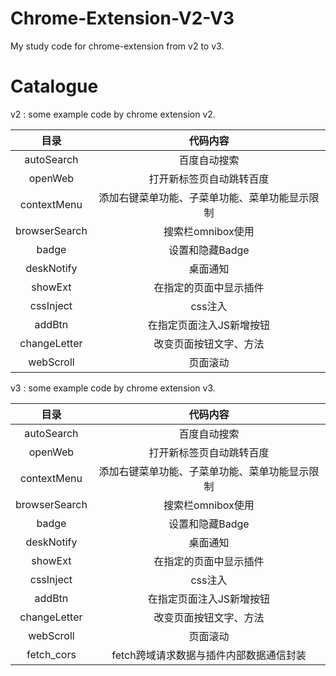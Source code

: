 # Chrome-Extension-V2-V3
My study code for chrome-extension from v2 to v3.

# Catalogue

v2 : some example code by chrome extension v2.

  | 目录  | 代码内容 |
  | :----:  | :----: |
  | autoSearch  | 百度自动搜索 |
  | openWeb  | 打开新标签页自动跳转百度 |
  | contextMenu | 添加右键菜单功能、子菜单功能、菜单功能显示限制|
  | browserSearch | 搜索栏omnibox使用|
  | badge | 设置和隐藏Badge|
  | deskNotify | 桌面通知|
  | showExt | 在指定的页面中显示插件|
  | cssInject | css注入|
  | addBtn | 在指定页面注入JS新增按钮|
  | changeLetter | 改变页面按钮文字、方法|
  | webScroll | 页面滚动|

v3 : some example code by chrome extension v3.

  | 目录  | 代码内容 |
  | :----:  | :----: |
  | autoSearch | 百度自动搜索 |
  | openWeb | 打开新标签页自动跳转百度|
  | contextMenu | 添加右键菜单功能、子菜单功能、菜单功能显示限制|
  | browserSearch | 搜索栏omnibox使用|
  | badge | 设置和隐藏Badge|
  | deskNotify | 桌面通知|
  | showExt | 在指定的页面中显示插件|
  | cssInject | css注入|
  | addBtn | 在指定页面注入JS新增按钮|
  | changeLetter | 改变页面按钮文字、方法|
  | webScroll | 页面滚动|
  | fetch_cors | fetch跨域请求数据与插件内部数据通信封装|

